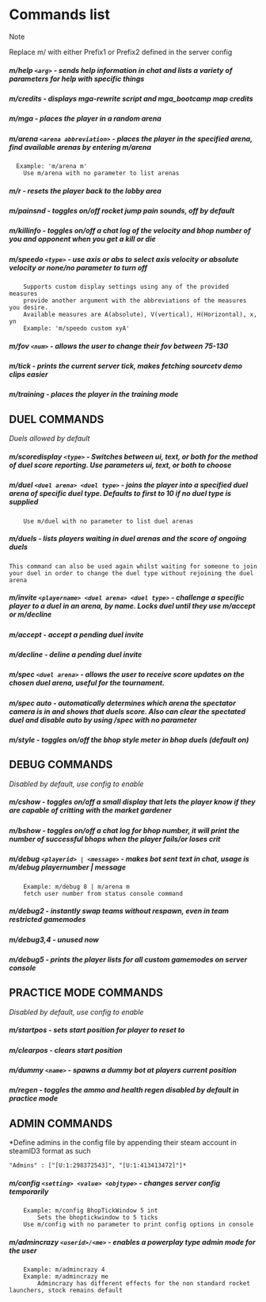 # Commands list
> [!NOTE]
> Replace m/ with either Prefix1 or Prefix2 defined in the server config

##### m/help `<arg>` - sends help information in chat and lists a variety of parameters for help with specific things


##### m/credits - displays mga-rewrite script and mga_bootcamp map credits


##### m/mga - places the player in a random arena


##### m/arena `<arena abbreviation>` - places the player in the specified arena, find available arenas by entering m/arena
```
  Example: 'm/arena m'
	Use m/arena with no parameter to list arenas
```
 
##### m/r - resets the player back to the lobby area


##### m/painsnd - toggles on/off rocket jump pain sounds, off by default


##### m/killinfo - toggles on/off a chat log of the velocity and bhop number of you and opponent when you get a kill or die


##### m/speedo `<type>` - use axis or abs to select axis velocity or absolute velocity or none/no parameter to turn off
```
	Supports custom display settings using any of the provided measures
	provide another argument with the abbreviations of the measures you desire.
	Available measures are A(absolute), V(vertical), H(Horizontal), x, yn
	Example: 'm/speedo custom xyA'
```
 
##### m/fov `<num>` - allows the user to change their fov between 75-130


##### m/tick - prints the current server tick, makes fetching sourcetv demo clips easier


##### m/training - places the player in the training mode


## DUEL COMMANDS
*Duels allowed by default*



##### m/scoredisplay `<type>` - Switches between ui, text, or both for the method of duel score reporting. Use parameters ui, text, or both to choose


##### m/duel `<duel arena> <duel type>` - joins the player into a specified duel arena of specific duel type. Defaults to first to 10 if no duel type is supplied
```
	Use m/duel with no parameter to list duel arenas
```

##### m/duels - lists players waiting in duel arenas and the score of ongoing duels
```
This command can also be used again whilst waiting for someone to join your duel in order to change the duel type without rejoining the duel arena
```

##### m/invite `<playername> <duel arena> <duel type>` - challenge a specific player to a duel in an arena, by name. Locks duel until they use m/accept or m/decline

##### m/accept - accept a pending duel invite

##### m/decline - deline a pending duel invite

##### m/spec `<duel arena>` - allows the user to receive score updates on the chosen duel arena, useful for the tournament.


##### m/spec auto - automatically determines which arena the spectator camera is in and shows that duels score. Also can clear the spectated duel and disable auto by using /spec with no parameter


##### m/style - toggles on/off the bhop style meter in bhop duels (default on)


## DEBUG COMMANDS
*Disabled by default, use config to enable*



##### m/cshow - toggles on/off a small display that lets the player know if they are capable of critting with the market gardener


##### m/bshow - toggles on/off a chat log for bhop number, it will print the number of successful bhops when the player fails/or loses crit


##### m/debug `<playerid> | <message>` - makes bot sent text in chat, usage is m/debug playernumber | message
```
	Example: m/debug 8 | m/arena m
	fetch user number from status console command
```
 
##### m/debug2 - instantly swap teams without respawn, even in team restricted gamemodes


##### m/debug3,4 - unused now


##### m/debug5 - prints the player lists for all custom gamemodes on server console


## PRACTICE MODE COMMANDS
*Disabled by default, use config to enable*



##### m/startpos - sets start position for player to reset to


##### m/clearpos - clears start position


##### m/dummy `<name>` - spawns a dummy bot at players current position


##### m/regen - toggles the ammo and health regen disabled by default in practice mode


## ADMIN COMMANDS
*Define admins in the config file by appending their steam account in steamID3 format as such

	"Admins" : ["[U:1:298372543]", "[U:1:413413472]"]*
 
 
 
##### m/config `<setting> <value> <objtype>` - changes server config temporarily
```
	Example: m/config BhopTickWindow 5 int
		Sets the bhoptickwindow to 5 ticks
	Use m/config with no parameter to print config options in console
```
 
##### m/admincrazy `<userid>/<me>` - enables a powerplay type admin mode for the user
```
	Example: m/admincrazy 4
	Example: m/admincrazy me
		Admincrazy has different effects for the non standard rocket launchers, stock remains default
```
